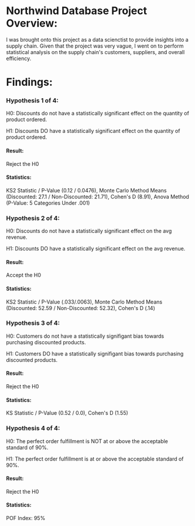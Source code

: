 # Northwind Database Project Overview:

I was brought onto this project as a data scienctist to provide insights into a supply chain. Given that the project was very vague, I went on to perform statistical analysis on the supply chain's customers, suppliers, and overall efficiency.

# Findings:

### Hypothesis 1 of 4:

H0: Discounts do not have a statistically significant effect on the quantity of product ordered.

H1: Discounts DO have a statistically significant effect on the quantity of product ordered. 

#### Result: 
Reject the H0

#### Statistics: 

KS2 Statistic / P-Value (0.12 / 0.0476), Monte Carlo Method Means (Discounted: 27.1 / Non-Discounted: 21.71),  Cohen's D (8.91), Anova Method (P-Value: 5 Categories Under .001)

### Hypothesis 2 of 4:

H0: Discounts do not have a statistically significant effect on the avg revenue.

H1: Discounts DO have a statistically significant effect on the avg revenue.

#### Result: 
Accept the H0

#### Statistics: 
KS2 Statistic / P-Value (.033/.0063), Monte Carlo Method Means (Discounted: 52.59 / Non-Discounted: 52.32),  Cohen's D (.14)

### Hypothesis 3 of 4:


H0: Customers do not have a statistically signifigant bias towards purchasing discounted products.

H1: Customers DO have a statistically signifigant bias towards purchasing discounted products.

#### Result: 
Reject the H0

#### Statistics: 
KS Statistic / P-Value (0.52 / 0.0), Cohen's D (1.55)

### Hypothesis 4 of 4:
    
H0: The perfect order fulfillment is NOT at or above the acceptable standard of 90%.

H1: The perfect order fulfillment is at or above the acceptable standard of 90%.

#### Result: 
Reject the H0

#### Statistics: 
POF Index: 95%
